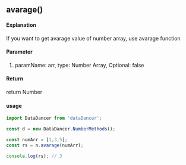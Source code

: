 ## avarage()

#### Explanation

If you want to get avarage value of number array, use avarage function

#### Parameter

1. paramName: arr, type: Number Array, Optional: false

#### Return

return Number

#### usage

```js
import DataDancer from 'dataDancer';

const d = new DataDancer.NumberMethods();

const numArr = [1,3,5];
const rs = n.avarage(numArr);

console.log(rs); // 3
```
